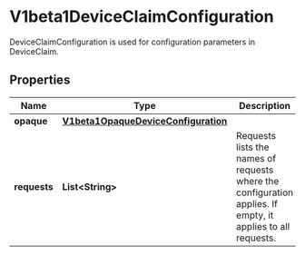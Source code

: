 

# V1beta1DeviceClaimConfiguration

DeviceClaimConfiguration is used for configuration parameters in DeviceClaim.
## Properties

Name | Type | Description | Notes
------------ | ------------- | ------------- | -------------
**opaque** | [**V1beta1OpaqueDeviceConfiguration**](V1beta1OpaqueDeviceConfiguration.md) |  |  [optional]
**requests** | **List&lt;String&gt;** | Requests lists the names of requests where the configuration applies. If empty, it applies to all requests. |  [optional]



